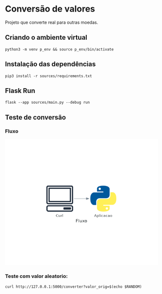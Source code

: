 # Conversão de valores

Projeto que converte real para outras moedas.

## Criando o ambiente virtual

```
python3 -m venv p_env && source p_env/bin/activate
```

## Instalação das dependências

```
pip3 install -r sources/requirements.txt
```

## Flask Run

```
flask --app sources/main.py --debug run
```

## Teste de conversão

### Fluxo

![curl](diagram/fluxo.png)

### Teste com valor aleatorio:

```
curl http://127.0.0.1:5000/converter?valor_orig=$(echo $RANDOM)
```